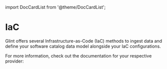 import DocCardList from '@theme/DocCardList';

# IaC

Glint offers several Infrastructure-as-Code (IaC) methods to ingest data and define your software catalog data model alongside your IaC configurations.

For more information, check out the documentation for your respective provider:

<DocCardList />
